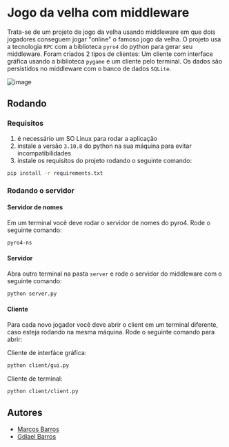 # Jogo da velha com middleware
Trata-se de um projeto de jogo da velha usando middleware em que dois jogadores conseguem jogar "online" o famoso jogo da velha.
O projeto usa a tecnologia `RPC` com a biblioteca `pyro4` do python para gerar seu middleware. Foram criados 2 tipos de clientes: Um cliente com interface gráfica usando a biblioteca `pygame` e um cliente pelo terminal. Os dados são persistidos no middleware com o banco de dados `SQLite`.

![image](https://user-images.githubusercontent.com/50207805/233893489-0825745e-1de6-49f6-9870-7d636d7fa563.png)



## Rodando
### Requisitos
1. é necessário um SO Linux para rodar a aplicação
2. instale a versão `3.10.8` do python na sua máquina para evitar incompatibilidades
3. instale os requisitos do projeto rodando o seguinte comando:
```bash
pip install -r requirements.txt
```

### Rodando o servidor
#### Servidor de nomes
Em um terminal você deve rodar o servidor de nomes do pyro4. Rode o seguinte comando:
```bash
pyro4-ns
```

#### Servidor
Abra outro terminal na pasta `server` e rode o servidor do middleware com o seguinte comando:

```bash
python server.py 
```

#### Cliente
Para cada novo jogador você deve abrir o client em um terminal diferente, caso esteja rodando na mesma máquina. Rode o seguinte comando para abrir:

Cliente de interfáce gráfica:
```bash
python client/gui.py
```

Cliente de terminal:
```bash
python client/client.py 
```

## Autores
- [Marcos Barros](https://github.com/MarcosBB)
- [Gdiael Barros](https://github.com/gdiael)
